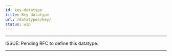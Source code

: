 ```yaml
---
id: key-datatype
title: Key datatype
url: /datatypes/key/
status: wip
---
```


***
ISSUE: Pending RFC to define this datatype.
***
